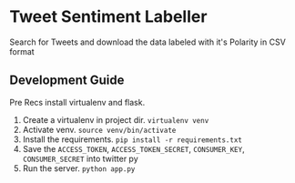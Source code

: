 # Tweet Sentiment Labeller

Search for Tweets and download the data labeled with it's Polarity in CSV format


## Development Guide
Pre Recs install virtualenv and flask.
1. Create a virtualenv in project dir. `virtualenv venv`
2. Activate venv. `source venv/bin/activate`
3. Install the requirements. `pip install -r requirements.txt`
4. Save the `ACCESS_TOKEN`, `ACCESS_TOKEN_SECRET`, `CONSUMER_KEY`, `CONSUMER_SECRET` into twitter py
5. Run the server. `python app.py`

